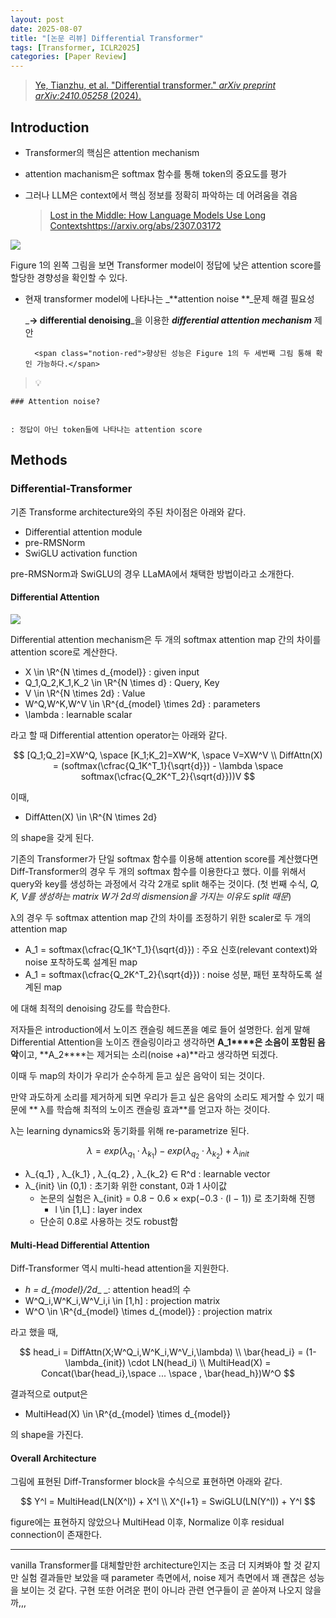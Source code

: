 ```yaml
---
layout: post
date: 2025-08-07
title: "[논문 리뷰] Differential Transformer"
tags: [Transformer, ICLR2025]
categories: [Paper Review]
---
```


> [Ye, Tianzhu, et al. "Differential transformer." ](https://arxiv.org/abs/2410.05258)[_arXiv preprint arXiv:2410.05258_](https://arxiv.org/abs/2410.05258)[ (2024).](https://arxiv.org/abs/2410.05258)



## Introduction

- Transformer의 핵심은 attention mechanism
- attention machanism은 softmax 함수를 통해 token의 중요도를 평가
- 그러나 LLM은 context에서 핵심 정보를 정확히 파악하는 데 어려움을 겪음

	> [Lost in the Middle: How Language Models Use Long Contextshttps://arxiv.org/abs/2307.03172](https://arxiv.org/abs/2307.03172)


![](https://prod-files-secure.s3.us-west-2.amazonaws.com/542b861c-36a8-4051-84e5-8804b6728dba/9083ea56-691a-4752-ae26-47f403431ac8/image.png?X-Amz-Algorithm=AWS4-HMAC-SHA256&X-Amz-Content-Sha256=UNSIGNED-PAYLOAD&X-Amz-Credential=ASIAZI2LB466UI6LQJ5D%2F20251008%2Fus-west-2%2Fs3%2Faws4_request&X-Amz-Date=20251008T050111Z&X-Amz-Expires=3600&X-Amz-Security-Token=IQoJb3JpZ2luX2VjEB0aCXVzLXdlc3QtMiJHMEUCIQCLXhtw2t6KN3%2BTjdABpW0oVxKFUB17AMWoV5bIv3W7NAIgGlhrVMiXcTqZP5b%2BiN39h25k7kzWkfqaFfEIhdHQ3Z4qiAQItf%2F%2F%2F%2F%2F%2F%2F%2F%2F%2FARAAGgw2Mzc0MjMxODM4MDUiDKla%2FOPWGwB42Dh%2FOSrcAz2CuMT5iov%2F%2F7R7ZMYgien6n2UEfM8M944KL5KNRGXoX1YRM8m6XjnwxXXkl4S%2FwJ0mQk6VghAmvjNHNdrD2SFKL5iHQzZNpBZMvSSuk7GSEJfYqqCjqP%2FbV3%2F9hfAcVf%2BDlnBNQuxNiVP7OoSdP1RAKOvhgW7peBQ2yrVXv9tw%2BDGMrJD3Yfwu2EKTqGw4xPMXJhhpoZ5CgqnEdVj4ScMd1QMyKdsOJ4r5AIGKqJHDyMrO0rJhKJXHcj%2BYBEr2HQ%2Bxx65%2FjzDOiiXAcVBWo3rAPAscH1JUtoiALp26CbMC84cPTdtgdG5vqEaVEDPeKq7P1uzOco%2BJwWggf6S0dT%2B6CxI5BLj4ouzm8kW%2FSfIliv%2FAp8eJZQcYZdY7obsvRn7e1SKQO5BLo%2BEvxsdB6aQwwtTx3lvigy5OAAshEHe%2BTNuLlrhfZQmgkEBzOARzEQW1UgX%2Bg2lhHvG22S97XKNyqArV3xmgGvodygJyyuuQAVCPGwB7U8ia50G%2BPOgSPYSI9BdjfyU2xfaQEzfSa38XDsb3m67Un0uALcXfMcsn6dOt5L6CSAhLqQMHAl0EUbBoJiJIAfusyuGSt%2BIW3LJuKJ%2B%2BEflko2OxkrlbL0A4uhVJEnGDWEhRxgzKMMHOl8cGOqUBcXuCSevB8RYYMS1XRd1UMQhQxoHgNuo6IoY3p5TjWJqb1oblLi7VU2%2FNMYQHYfKku9ubRjT1WmaaQyDL6lAzWUSe9sA89BEIYn4svPgX6TgiklqLsGlRdBkG4AwUhxlxzCWmmEoKbL3KxhTtngfIeYNlcrE1VlCNDnVYRuadPM4c2MHgHGPi5nxKtUGw9tXDuiti14cpcFSX7HdvqjNkZbwdImtu&X-Amz-Signature=32ac401ea25973e52d47e8dad599dbd9f60107d0b69cd268cd1fec6630258b17&X-Amz-SignedHeaders=host&x-amz-checksum-mode=ENABLED&x-id=GetObject)


Figure 1의 왼쪽 그림을 보면 Transformer model이 정답에 낮은 attention score를 할당한 경향성을 확인할 수 있다.

- 현재 transformer model에 나타나는 _**attention noise **_문제 해결 필요성

	_**→ differential denoising**_을 이용한 _**differential attention mechanism**_ 제안


		<span class="notion-red">향상된 성능은 Figure 1의 두 세번째 그림 통해 확인 가능하다.</span>


> 💡 


	### Attention noise?


	: 정답이 아닌 token들에 나타나는 attention score



## Methods



### Differential-Transformer


기존 Transforme architecture와의 주된 차이점은 아래와 같다.

- Differential attention module
- pre-RMSNorm
- SwiGLU activation function

pre-RMSNorm과 SwiGLU의 경우 LLaMA에서 채택한 방법이라고 소개한다.



#### Differential Attention


![](https://prod-files-secure.s3.us-west-2.amazonaws.com/542b861c-36a8-4051-84e5-8804b6728dba/116d70b2-1963-4810-9167-f4c7d8a06e8f/image.png?X-Amz-Algorithm=AWS4-HMAC-SHA256&X-Amz-Content-Sha256=UNSIGNED-PAYLOAD&X-Amz-Credential=ASIAZI2LB466UI6LQJ5D%2F20251008%2Fus-west-2%2Fs3%2Faws4_request&X-Amz-Date=20251008T050111Z&X-Amz-Expires=3600&X-Amz-Security-Token=IQoJb3JpZ2luX2VjEB0aCXVzLXdlc3QtMiJHMEUCIQCLXhtw2t6KN3%2BTjdABpW0oVxKFUB17AMWoV5bIv3W7NAIgGlhrVMiXcTqZP5b%2BiN39h25k7kzWkfqaFfEIhdHQ3Z4qiAQItf%2F%2F%2F%2F%2F%2F%2F%2F%2F%2FARAAGgw2Mzc0MjMxODM4MDUiDKla%2FOPWGwB42Dh%2FOSrcAz2CuMT5iov%2F%2F7R7ZMYgien6n2UEfM8M944KL5KNRGXoX1YRM8m6XjnwxXXkl4S%2FwJ0mQk6VghAmvjNHNdrD2SFKL5iHQzZNpBZMvSSuk7GSEJfYqqCjqP%2FbV3%2F9hfAcVf%2BDlnBNQuxNiVP7OoSdP1RAKOvhgW7peBQ2yrVXv9tw%2BDGMrJD3Yfwu2EKTqGw4xPMXJhhpoZ5CgqnEdVj4ScMd1QMyKdsOJ4r5AIGKqJHDyMrO0rJhKJXHcj%2BYBEr2HQ%2Bxx65%2FjzDOiiXAcVBWo3rAPAscH1JUtoiALp26CbMC84cPTdtgdG5vqEaVEDPeKq7P1uzOco%2BJwWggf6S0dT%2B6CxI5BLj4ouzm8kW%2FSfIliv%2FAp8eJZQcYZdY7obsvRn7e1SKQO5BLo%2BEvxsdB6aQwwtTx3lvigy5OAAshEHe%2BTNuLlrhfZQmgkEBzOARzEQW1UgX%2Bg2lhHvG22S97XKNyqArV3xmgGvodygJyyuuQAVCPGwB7U8ia50G%2BPOgSPYSI9BdjfyU2xfaQEzfSa38XDsb3m67Un0uALcXfMcsn6dOt5L6CSAhLqQMHAl0EUbBoJiJIAfusyuGSt%2BIW3LJuKJ%2B%2BEflko2OxkrlbL0A4uhVJEnGDWEhRxgzKMMHOl8cGOqUBcXuCSevB8RYYMS1XRd1UMQhQxoHgNuo6IoY3p5TjWJqb1oblLi7VU2%2FNMYQHYfKku9ubRjT1WmaaQyDL6lAzWUSe9sA89BEIYn4svPgX6TgiklqLsGlRdBkG4AwUhxlxzCWmmEoKbL3KxhTtngfIeYNlcrE1VlCNDnVYRuadPM4c2MHgHGPi5nxKtUGw9tXDuiti14cpcFSX7HdvqjNkZbwdImtu&X-Amz-Signature=510a3df6cfc7df2248755cb3bb20cf743772f8e1137d69d0117f591f71170388&X-Amz-SignedHeaders=host&x-amz-checksum-mode=ENABLED&x-id=GetObject)


Differential attention mechanism은 두 개의 softmax attention map 간의 차이를 attention score로 계산한다.

- X \in \R^{N \times d\_{model}} : given input
- Q\_1,Q\_2,K\_1,K\_2 \in \R^{N \times d} : Query, Key
- V \in \R^{N \times 2d} : Value
- W^Q,W^K,W^V \in \R^{d\_{model} \times 2d} : parameters
- \lambda : learnable scalar

라고 할 때 Differential attention operator는 아래와 같다.


$$
[Q_1;Q_2]=XW^Q, \space [K_1;K_2]=XW^K, \space V=XW^V \\
DiffAttn(X) = (softmax(\cfrac{Q_1K^T_1}{\sqrt{d}}) - \lambda \space softmax(\cfrac{Q_2K^T_2}{\sqrt{d}}))V
$$


이때,

- DiffAtten(X) \in \R^{N \times 2d}

의 shape을 갖게 된다.


기존의 Transformer가 단일 softmax 함수를 이용해 attention score를 계산했다면 Diff-Transformer의 경우 두 개의 softmax 함수를 이용한다고 했다. 이를 위해서 query와 key를 생성하는 과정에서 각각 2개로 split 해주는 것이다. <span class="notion-red">(첫 번째 수식, </span><span class="notion-red">_Q, K, V를 생성하는 matrix W가 2d의 dismension을 가지는 이유도 split 때문_</span><span class="notion-red">)</span>


 λ의 경우 두 softmax attention map 간의 차이를 조정하기 위한 scaler로 두 개의 attention map

- A\_1 = softmax(\cfrac{Q\_1K^T\_1}{\sqrt{d}}) : 주요 신호(relevant context)와 noise 포착하도록 설계된 map
- A\_1 = softmax(\cfrac{Q\_2K^T\_2}{\sqrt{d}}) : noise 성분, 패턴 포착하도록 설계된 map 

에 대해 최적의 denoising 강도를 학습한다.


저자들은 introduction에서 노이즈 캔슬링 헤드폰을 예로 들어 설명한다. 쉽게 말해 Differential Attention을 노이즈 캔슬링이라고 생각하면 **A\_1****은 소음이 포함된 음악**이고, **A\_2****는 제거되는 소리(noise +a)**라고 생각하면 되겠다. 


이때 두 map의 차이가 우리가 순수하게 듣고 싶은 음악이 되는 것이다. 


만약 과도하게 소리를 제거하게 되면 우리가 듣고 싶은 음악의 소리도 제거할 수 있기 때문에 ** λ를 학습해 최적의 노이즈 캔슬링 효과**를 얻고자 하는 것이다.


λ는 learning dynamics와 동기화를 위해 re-parametrize 된다.


$$
\lambda = exp(\lambda_{q_1} \cdot \lambda_{k_1}) - exp(\lambda_{q_2} \cdot \lambda_{k_2}) + \lambda_{init}
$$

- λ\_{q\_1} , λ\_{k\_1} , λ\_{q\_2} , λ\_{k\_2} ∈ R^d : learnable vector
- λ\_{init} \in (0,1) : 초기화 위한 constant, 0과 1 사이값
	- 논문의 실험은 λ\_{init} = 0.8 − 0.6 × exp(−0.3 · (l − 1)) 로 초기화해 진행
		- l \in [1,L] : layer index
	- 단순히 0.8로 사용하는 것도 robust함


#### **Multi-Head Differential Attention**


Diff-Transformer 역시 multi-head attention을 지원한다.

- _h = d\_{model}/2d__ _: attention head의 수
- W^Q\_i,W^K\_i,W^V\_i,i \in [1,h] : projection matrix
- W^O \in \R^{d\_{model} \times d\_{model}} : projection matrix

라고 했을 때,


$$
head_i = DiffAttn(X;W^Q_i,W^K_i,W^V_i,\lambda) \\
\bar{head_i} = (1-\lambda_{init}) \cdot LN(head_i) \\
MultiHead(X) = Concat(\bar{head_i},\space ... \space , \bar{head_h})W^O
$$


결과적으로 output은

- MultiHead(X) \in \R^{d\_{model} \times d\_{model}}

의 shape을 가진다.



#### Overall Architecture


그림에 표현된 Diff-Transformer block을 수식으로 표현하면 아래와 같다.


$$
Y^l = MultiHead(LN(X^l)) + X^l \\
X^{l+1} = SwiGLU(LN(Y^l)) + Y^l
$$


figure에는 표현하지 않았으나 MultiHead 이후, Normalize 이후 residual connection이 존재한다.


---


vanilla Transformer를 대체할만한 architecture인지는 조금 더 지켜봐야 할 것 같지만 실험 결과들만 보았을 때 parameter 측면에서, noise 제거 측면에서 꽤 괜찮은 성능을 보이는 것 같다. 구현 또한 어려운 편이 아니라 관련 연구들이 곧 쏟아져 나오지 않을까,,,

